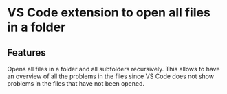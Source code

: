 # VS Code extension to open all files in a folder

## Features

Opens all files in a folder and all subfolders recursively. This allows
to have an overview of all the problems in the files since VS Code does not
show problems in the files that have not been opened.
